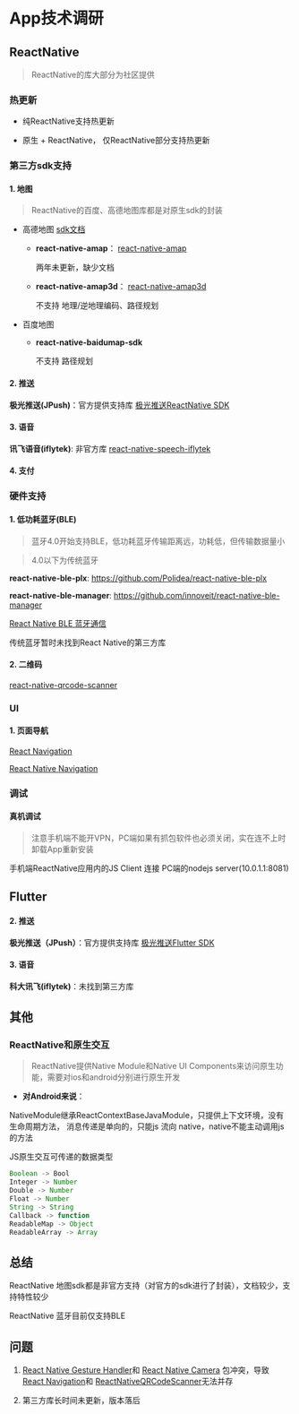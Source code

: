 # App技术调研

## ReactNative
> ReactNative的库大部分为社区提供

### 热更新

+ 纯ReactNative支持热更新

+ 原生 + ReactNative， 仅ReactNative部分支持热更新

### 第三方sdk支持

#### 1. 地图
> ReactNative的百度、高德地图库都是对原生sdk的封装

+ 高德地图
[sdk文档](https://lbs.amap.com/api/android-sdk/summary/, "高德地图")
    
    + **react-native-amap**：
        [react-native-amap](https://github.com/laoqiu/react-native-amap "react-native-amap")
        
        两年未更新，缺少文档
    
    + **react-native-amap3d**：
        [react-native-amap3d](https://github.com/qiuxiang/react-native-amap3d "react-native-amap3d")
        
        不支持 地理/逆地理编码、路径规划
    
+ 百度地图
    + **react-native-baidumap-sdk**
    
        不支持 路径规划

#### 2. 推送
**极光推送(JPush)**：官方提供支持库 [极光推送ReactNative SDK](https://github.com/jpush/jpush-react-native "极光推送ReactNative SDK")

#### 3. 语音
**讯飞语音(iflytek)**: 非官方库 [react-native-speech-iflytek](https://github.com/zphhhhh/react-native-speech-iflytek "讯飞语音")

#### 4. 支付


### 硬件支持

#### 1. 低功耗蓝牙(BLE)
> 蓝牙4.0开始支持BLE，低功耗蓝牙传输距离远，功耗低，但传输数据量小

> 4.0以下为传统蓝牙

**react-native-ble-plx**: https://github.com/Polidea/react-native-ble-plx

**react-native-ble-manager**: https://github.com/innoveit/react-native-ble-manager

[React Native BLE 蓝牙通信](https://juejin.im/entry/591bb3a98d6d81005899d5cc "低功耗蓝牙")

传统蓝牙暂时未找到React Native的第三方库

#### 2. 二维码
[react-native-qrcode-scanner](https://github.com/moaazsidat/react-native-qrcode-scanner)

### UI
#### 1. 页面导航
[React Navigation](https://reactnavigation.org/docs/en/getting-started.html)

[React Native Navigation](https://github.com/wix/react-native-navigation)

### 调试
#### 真机调试
> 注意手机端不能开VPN，PC端如果有抓包软件也必须关闭，实在连不上时卸载App重新安装

手机端ReactNative应用内的JS Client 连接 PC端的nodejs server(10.0.1.1:8081)


## Flutter

#### 2. 推送
**极光推送（JPush）**：官方提供支持库 [极光推送Flutter SDK](https://github.com/jpush/jpush-flutter-plugin "Flutter SDK")

#### 3. 语音
**科大讯飞(iflytek)**：未找到第三方库


## 其他

### ReactNative和原生交互
> ReactNative提供Native Module和Native UI Components来访问原生功能，需要对ios和android分别进行原生开发

+ **对Android来说**：

NativeModule继承ReactContextBaseJavaModule，只提供上下文环境，没有生命周期方法，
消息传递是单向的，只能js 流向 native，native不能主动调用js的方法

JS原生交互可传递的数据类型
```javascript
Boolean -> Bool
Integer -> Number
Double -> Number
Float -> Number
String -> String
Callback -> function
ReadableMap -> Object
ReadableArray -> Array
```

## 总结

ReactNative 地图sdk都是非官方支持（对官方的sdk进行了封装），文档较少，支持特性较少

ReactNative 蓝牙目前仅支持BLE

## 问题

1. [React Native Gesture Handler](https://github.com/kmagiera/react-native-gesture-handler "")和
[React Native Camera](https://github.com/react-native-community/react-native-camera "")
包冲突，导致
[React Navigation](https://reactnavigation.org/)和
[ReactNativeQRCodeScanner](https://github.com/moaazsidat/react-native-qrcode-scanner)无法并存

2. 第三方库长时间未更新，版本落后







